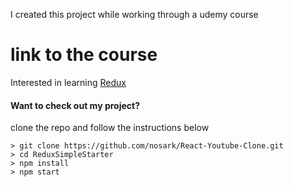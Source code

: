 I created this project while working through a udemy course

# link to the course
Interested in learning [Redux](https://www.udemy.com/react-redux/)

#### Want to check out my project?
clone the repo and follow the instructions below

```
> git clone https://github.com/nosark/React-Youtube-Clone.git
> cd ReduxSimpleStarter
> npm install
> npm start
```
